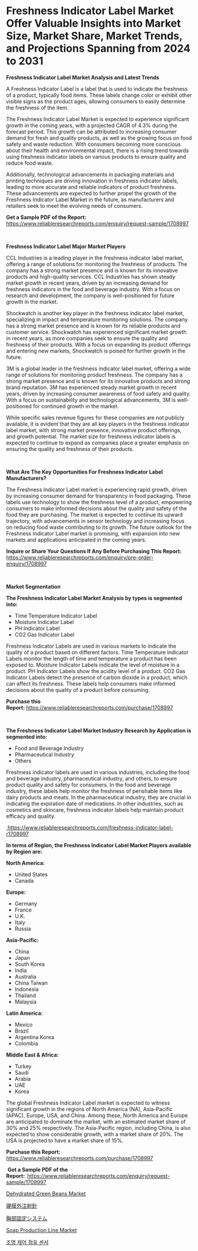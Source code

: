 <p><h1>Freshness Indicator Label Market Offer Valuable Insights into Market Size, Market Share, Market Trends, and Projections Spanning from 2024 to 2031</h1></p><p><strong>Freshness Indicator Label Market Analysis and Latest Trends</strong></p>
<p><p>A Freshness Indicator Label is a label that is used to indicate the freshness of a product, typically food items. These labels change color or exhibit other visible signs as the product ages, allowing consumers to easily determine the freshness of the item.</p><p>The Freshness Indicator Label Market is expected to experience significant growth in the coming years, with a projected CAGR of 4.3% during the forecast period. This growth can be attributed to increasing consumer demand for fresh and quality products, as well as the growing focus on food safety and waste reduction. With consumers becoming more conscious about their health and environmental impact, there is a rising trend towards using freshness indicator labels on various products to ensure quality and reduce food waste.</p><p>Additionally, technological advancements in packaging materials and printing techniques are driving innovation in freshness indicator labels, leading to more accurate and reliable indicators of product freshness. These advancements are expected to further propel the growth of the Freshness Indicator Label Market in the future, as manufacturers and retailers seek to meet the evolving needs of consumers.</p></p>
<p><strong>Get a Sample PDF of the Report:&nbsp;</strong> <a href="https://www.reliableresearchreports.com/enquiry/request-sample/1708997">https://www.reliableresearchreports.com/enquiry/request-sample/1708997</a></p>
<p>&nbsp;</p>
<p><strong>Freshness Indicator Label Major Market Players</strong></p>
<p><p>CCL Industries is a leading player in the freshness indicator label market, offering a range of solutions for monitoring the freshness of products. The company has a strong market presence and is known for its innovative products and high-quality services. CCL Industries has shown steady market growth in recent years, driven by an increasing demand for freshness indicators in the food and beverage industry. With a focus on research and development, the company is well-positioned for future growth in the market.</p><p>Shockwatch is another key player in the freshness indicator label market, specializing in impact and temperature monitoring solutions. The company has a strong market presence and is known for its reliable products and customer service. Shockwatch has experienced significant market growth in recent years, as more companies seek to ensure the quality and freshness of their products. With a focus on expanding its product offerings and entering new markets, Shockwatch is poised for further growth in the future.</p><p>3M is a global leader in the freshness indicator label market, offering a wide range of solutions for monitoring product freshness. The company has a strong market presence and is known for its innovative products and strong brand reputation. 3M has experienced steady market growth in recent years, driven by increasing consumer awareness of food safety and quality. With a focus on sustainability and technological advancements, 3M is well-positioned for continued growth in the market.</p><p>While specific sales revenue figures for these companies are not publicly available, it is evident that they are all key players in the freshness indicator label market, with strong market presence, innovative product offerings, and growth potential. The market size for freshness indicator labels is expected to continue to expand as companies place a greater emphasis on ensuring the quality and freshness of their products.</p></p>
<p>&nbsp;</p>
<p><strong>What Are The Key Opportunities For Freshness Indicator Label Manufacturers?</strong></p>
<p><p>The Freshness Indicator Label market is experiencing rapid growth, driven by increasing consumer demand for transparency in food packaging. These labels use technology to show the freshness level of a product, empowering consumers to make informed decisions about the quality and safety of the food they are purchasing. The market is expected to continue its upward trajectory, with advancements in sensor technology and increasing focus on reducing food waste contributing to its growth. The future outlook for the Freshness Indicator Label market is promising, with expansion into new markets and applications anticipated in the coming years.</p></p>
<p><strong>Inquire or Share Your Questions If Any Before Purchasing This Report:</strong> <a href="https://www.reliableresearchreports.com/enquiry/pre-order-enquiry/1708997">https://www.reliableresearchreports.com/enquiry/pre-order-enquiry/1708997</a></p>
<p>&nbsp;</p>
<p><strong>Market Segmentation</strong></p>
<p><strong>The Freshness Indicator Label Market Analysis by types is segmented into:</strong></p>
<p><ul><li>Time Temperature Indicator Label</li><li>Moisture Indicator Label</li><li>PH Indicator Label</li><li>CO2 Gas Indicator Label</li></ul></p>
<p><p>Freshness Indicator Labels are used in various markets to indicate the quality of a product based on different factors. Time Temperature Indicator Labels monitor the length of time and temperature a product has been exposed to. Moisture Indicator Labels indicate the level of moisture in a product. PH Indicator Labels show the acidity level of a product. CO2 Gas Indicator Labels detect the presence of carbon dioxide in a product, which can affect its freshness. These labels help consumers make informed decisions about the quality of a product before consuming.</p></p>
<p><strong>Purchase this Report:&nbsp;</strong><a href="https://www.reliableresearchreports.com/purchase/1708997">https://www.reliableresearchreports.com/purchase/1708997</a></p>
<p>&nbsp;</p>
<p><strong>The Freshness Indicator Label Market Industry Research by Application is segmented into:</strong></p>
<p><ul><li>Food and Beverage Industry</li><li>Pharmaceutical Industry</li><li>Others</li></ul></p>
<p><p>Freshness indicator labels are used in various industries, including the food and beverage industry, pharmaceutical industry, and others, to ensure product quality and safety for consumers. In the food and beverage industry, these labels help monitor the freshness of perishable items like dairy products and meats. In the pharmaceutical industry, they are crucial in indicating the expiration date of medications. In other industries, such as cosmetics and skincare, freshness indicator labels help maintain product efficacy and quality.</p></p>
<p><a href="https://www.reliableresearchreports.com/freshness-indicator-label-r1708997">&nbsp;https://www.reliableresearchreports.com/freshness-indicator-label-r1708997</a></p>
<p><strong>In terms of Region, the Freshness Indicator Label Market Players available by Region are:</strong></p>
<p>
    <p> <strong> North America: </strong>
        <ul>
            <li>United States</li>
            <li>Canada</li>
        </ul>
        </p> 
    <p> <strong> Europe: </strong>
        <ul>
            <li>Germany</li>
            <li>France</li>
            <li>U.K.</li>
            <li>Italy</li>
            <li>Russia</li>
        </ul>
        </p> 
    <p> <strong> Asia-Pacific: </strong>
        <ul>
            <li>China</li>
            <li>Japan</li>
            <li>South Korea</li>
            <li>India</li>
            <li>Australia</li>
            <li>China Taiwan</li>
            <li>Indonesia</li>
            <li>Thailand</li>
            <li>Malaysia</li>
        </ul>
        </p> 
    <p> <strong> Latin America: </strong>
        <ul>
            <li>Mexico</li>
            <li>Brazil</li>
            <li>Argentina Korea</li>
            <li>Colombia</li>
        </ul>
        </p> 
    <p> <strong> Middle East & Africa: </strong>
        <ul>
            <li>Turkey</li>
            <li>Saudi</li>
            <li>Arabia</li>
            <li>UAE</li>
            <li>Korea</li>
        </ul>
    </p>
    </p>
<p><p>The global Freshness Indicator Label market is expected to witness significant growth in the regions of North America (NA), Asia-Pacific (APAC), Europe, USA, and China. Among these, North America and Europe are anticipated to dominate the market, with an estimated market share of 30% and 25% respectively. The Asia-Pacific region, including China, is also expected to show considerable growth, with a market share of 20%. The USA is projected to have a market share of 15%.</p></p>
<p><strong>Purchase this Report: </strong><a href="https://www.reliableresearchreports.com/purchase/1708997">https://www.reliableresearchreports.com/purchase/1708997</a></p>
<p>&nbsp;<strong>Get a Sample PDF of the Report:&nbsp;&nbsp;</strong><a href="https://www.reliableresearchreports.com/enquiry/request-sample/1708997">https://www.reliableresearchreports.com/enquiry/request-sample/1708997</a></p>
<p><strong></strong></p>
<p><p><a href="https://issuu.com/reportprime-2/docs/dehydrated-green-beans-market-size-2030.pptx">Dehydrated Green Beans Market</a></p><p><a href="https://github.com/MacyOrn/Market-Research-Report-List-1/blob/main/7964421125756.md">硬膜外注射針</a></p><p><a href="https://github.com/charm854/Market-Research-Report-List-1/blob/main/4544979125755.md">胸部固定システム</a></p><p><a href="https://github.com/Alonsoolds3wq1d81czn8rbol/Market-Research-Report-List-2/blob/main/soap-production-line-market.md">Soap Production Line Market</a></p><p><a href="https://medium.com/@angelardelean202220221/%EC%A1%B0%EB%AA%85-%EC%A0%9C%EC%96%B4-%EC%A0%90%EC%9C%A0-%EC%84%BC%EC%84%9C-%EC%8B%9C%EC%9E%A5-2031%EB%85%84%EA%B9%8C%EC%A7%80%EC%9D%98-%ED%8A%B8%EB%A0%8C%EB%93%9C-%EC%98%88%EC%B8%A1-%EB%B0%8F-%EA%B2%BD%EC%9F%81-%EB%B6%84%EC%84%9D-1ee73faf4b43">조명 제어 점유 센서</a></p></p>